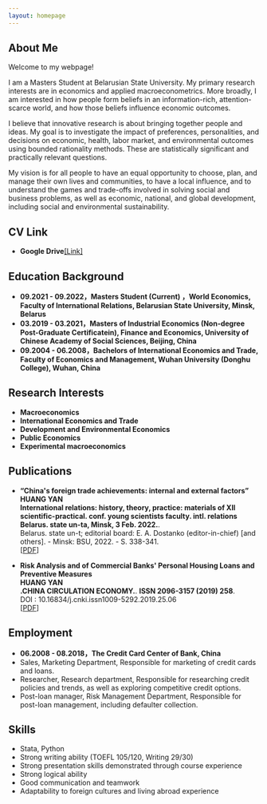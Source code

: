 ```yaml
---
layout: homepage
---
```


## About Me

Welcome to my webpage! 

I am a Masters Student at Belarusian State University. My primary research interests are in economics and applied macroeconometrics. More broadly, I am interested in how people form beliefs in an information-rich, attention-scarce world, and how those beliefs influence economic outcomes. 

I believe that innovative research is about bringing together people and ideas. My goal is to investigate the impact of preferences, personalities, and decisions on economic, health, labor market, and environmental outcomes using bounded rationality methods. These are statistically significant and practically relevant questions.
 
My vision is for all people to have an equal opportunity to choose, plan, and manage their own lives and communities, to have a local influence, and to understand the games and trade-offs involved in solving social and business problems, as well as economic, national, and global development, including social and environmental sustainability. 

## CV Link
- **Google Drive**<a href="">[Link]</a>

## Education Background
- **09.2021 - 09.2022，Masters Student (Current) ，World Economics, Faculty of International Relations, Belarusian State University, Minsk, Belarus**
- **03.2019 - 03.2021，Masters of Industrial Economics  (Non-degree Post-Graduate Certificatein), Finance and Economics,
University of Chinese Academy of Social Sciences, Beijing, China**
- **09.2004 - 06.2008，Bachelors of International Economics and Trade, Faculty of  Economics and Management, Wuhan University (Donghu College), Wuhan, China**

## Research Interests

- **Macroeconomics** 
- **International Economics and Trade**
- **Development and Environmental Economics**
- **Public Economics**
- **Experimental macroeconomics**

## Publications

- **“China's foreign trade achievements: internal and external factors”**
  <br>
  **HUANG YAN**
  <br>
   **International relations: history, theory, practice: materials of XII scientific-practical. conf. young scientists faculty. intl. relations Belarus. state un-ta, Minsk, 3 Feb. 2022.**.
   <br>
  Belarus. state un-t; editorial board: E. A. Dostanko (editor-in-chief) [and others]. - Minsk: BSU, 2022. - S. 338-341.
  <br>
  [[PDF](https://elib.bsu.by/bitstream/123456789/278697/1/338-341.pdf)] 

- **Risk Analysis and of Commercial Banks' Personal Housing Loans and Preventive Measures**
  <br>
  **HUANG YAN**
  <br>
  **.CHINA CIRCULATION ECONOMY.**. **ISSN 2096-3157 (2019) 258**.
  <br>
  DOI : 10.16834/j.cnki.issn1009-5292.2019.25.06
  <br>
  [[PDF](https://kns.cnki.net/kcms/detail/detail.aspx?doi=10.16834/j.cnki.issn1009-5292.2019.25.068)]

## Employment
- **06.2008 - 08.2018，The Credit Card Center of Bank, China**
- Sales, Marketing Department, Responsible for marketing of credit cards and loans.
- Researcher, Research department, Responsible for researching credit policies and trends, as well as exploring competitive credit options.
- Post-loan manager, Risk Management Department, Responsible for post-loan management, including defaulter collection.

## Skills
- Stata, Python
- Strong writing ability (TOEFL 105/120, Writing 29/30)
- Strong presentation skills demonstrated through course experience
- Strong logical ability
- Good communication and teamwork
- Adaptability to foreign cultures and living abroad experience



